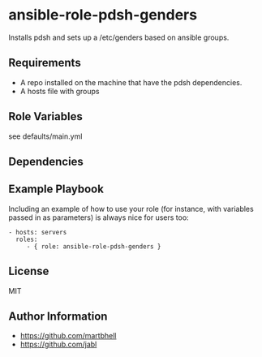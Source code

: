 ansible-role-pdsh-genders
=========================

Installs pdsh and sets up a /etc/genders based on ansible groups.

Requirements
------------

 - A repo installed on the machine that have the pdsh dependencies.
 - A hosts file with groups

Role Variables
--------------

see defaults/main.yml

Dependencies
------------


Example Playbook
----------------

Including an example of how to use your role (for instance, with variables passed in as parameters) is always nice for users too:

    - hosts: servers
      roles:
         - { role: ansible-role-pdsh-genders }

License
-------

MIT

Author Information
------------------

- https://github.com/martbhell
- https://github.com/jabl
